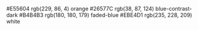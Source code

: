 #E55604 rgb(229, 86, 4) orange
#26577C rgb(38, 87, 124) blue-contrast-dark
#B4B4B3 rgb(180, 180, 179) faded-blue
#EBE4D1 rgb(235, 228, 209) white